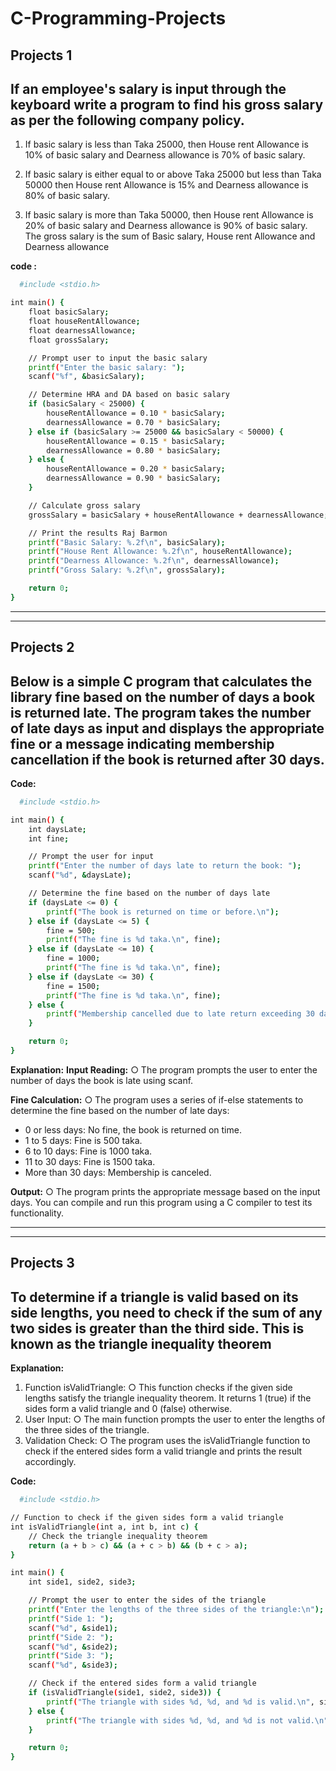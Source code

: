 # C-Programming-Projects

## Projects 1
## If an employee's salary is input through the keyboard write a program to find his gross salary as per the following company policy.

1. If basic salary is less than Taka 25000, then House rent Allowance is 10% of basic salary and Dearness allowance is 70% of basic salary.

2. If basic salary is either equal to or above Taka 25000 but less than Taka 50000 then House rent Allowance is 15% and Dearness allowance is 80% of basic salary.

3. If basic salary is more than Taka 50000, then House rent Allowance is 20% of basic salary and Dearness allowance is 90% of basic salary. The gross salary is the sum of Basic salary, House rent Allowance and Dearness allowance

**code :**
```bash
  #include <stdio.h>

int main() {
    float basicSalary;
    float houseRentAllowance;
    float dearnessAllowance;
    float grossSalary;

    // Prompt user to input the basic salary
    printf("Enter the basic salary: ");
    scanf("%f", &basicSalary);

    // Determine HRA and DA based on basic salary
    if (basicSalary < 25000) {
        houseRentAllowance = 0.10 * basicSalary;
        dearnessAllowance = 0.70 * basicSalary;
    } else if (basicSalary >= 25000 && basicSalary < 50000) {
        houseRentAllowance = 0.15 * basicSalary;
        dearnessAllowance = 0.80 * basicSalary;
    } else {
        houseRentAllowance = 0.20 * basicSalary;
        dearnessAllowance = 0.90 * basicSalary;
    }

    // Calculate gross salary
    grossSalary = basicSalary + houseRentAllowance + dearnessAllowance;

    // Print the results Raj Barmon
    printf("Basic Salary: %.2f\n", basicSalary);
    printf("House Rent Allowance: %.2f\n", houseRentAllowance);
    printf("Dearness Allowance: %.2f\n", dearnessAllowance);
    printf("Gross Salary: %.2f\n", grossSalary);

    return 0;
}
```

-------------------------------------------------------------------------------------------------------------------------------------


-------------------------------------------------------------------------------------------------------------------------------------
## Projects 2

## Below is a simple C program that calculates the library fine based on the number of days a book is returned late. The program takes the number of late days as input and displays the appropriate fine or a message indicating membership cancellation if the book is returned after 30 days.




**Code:**
```bash
  #include <stdio.h>

int main() {
    int daysLate;
    int fine;

    // Prompt the user for input
    printf("Enter the number of days late to return the book: ");
    scanf("%d", &daysLate);

    // Determine the fine based on the number of days late
    if (daysLate <= 0) {
        printf("The book is returned on time or before.\n");
    } else if (daysLate <= 5) {
        fine = 500;
        printf("The fine is %d taka.\n", fine);
    } else if (daysLate <= 10) {
        fine = 1000;
        printf("The fine is %d taka.\n", fine);
    } else if (daysLate <= 30) {
        fine = 1500;
        printf("The fine is %d taka.\n", fine);
    } else {
        printf("Membership cancelled due to late return exceeding 30 days.\n");
    }

    return 0;
}
```
   
**Explanation:**
  **Input Reading:**
    ○ The program prompts the user to enter the number of days the book is late using
scanf.

**Fine Calculation:**
○ The program uses a series of if-else statements to determine the fine based
on the number of late days:

- 0 or less days: No fine, the book is returned on time.
- 1 to 5 days: Fine is 500 taka.
- 6 to 10 days: Fine is 1000 taka.
- 11 to 30 days: Fine is 1500 taka.
- More than 30 days: Membership is canceled.

**Output:**
○ The program prints the appropriate message based on the input days.
You can compile and run this program using a C compiler to test its functionality.

-------------------------------------------------------------------------------------------------------------------------------------
-------------------------------------------------------------------------------------------------------------------------------------
## Projects 3

## To determine if a triangle is valid based on its side lengths, you need to check if the sum of any two sides is greater than the third side. This is known as the triangle inequality theorem

**Explanation:**
1. Function isValidTriangle:
○ This function checks if the given side lengths satisfy the triangle inequality
theorem. It returns 1 (true) if the sides form a valid triangle and 0 (false)
otherwise.
2. User Input:
○ The main function prompts the user to enter the lengths of the three sides of the
triangle.
3. Validation Check:
○ The program uses the isValidTriangle function to check if the entered sides
form a valid triangle and prints the result accordingly.

**Code:**
```bash
  #include <stdio.h>

// Function to check if the given sides form a valid triangle
int isValidTriangle(int a, int b, int c) {
    // Check the triangle inequality theorem
    return (a + b > c) && (a + c > b) && (b + c > a);
}

int main() {
    int side1, side2, side3;

    // Prompt the user to enter the sides of the triangle
    printf("Enter the lengths of the three sides of the triangle:\n");
    printf("Side 1: ");
    scanf("%d", &side1);
    printf("Side 2: ");
    scanf("%d", &side2);
    printf("Side 3: ");
    scanf("%d", &side3);

    // Check if the entered sides form a valid triangle
    if (isValidTriangle(side1, side2, side3)) {
        printf("The triangle with sides %d, %d, and %d is valid.\n", side1, side2, side3);
    } else {
        printf("The triangle with sides %d, %d, and %d is not valid.\n", side1, side2, side3);
    }

    return 0;
}
```

